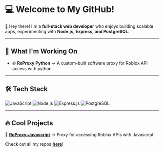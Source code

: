 # 💻 Welcome to My GitHub!  

👋 Hey there! I'm a **full-stack web developer** who enjoys building scalable apps, experimenting with **Node.js, Express, and PostgreSQL**.

---

## 🚀 **What I'm Working On**
- 🌐 **RoProxy Python** → A custom-built software proxy for Roblox API access with python.  

---

## 🛠 **Tech Stack**
![JavaScript](https://img.shields.io/badge/-JavaScript-F7DF1E?style=flat-square&logo=javascript&logoColor=black)
![Node.js](https://img.shields.io/badge/-Node.js-339933?style=flat-square&logo=node.js&logoColor=white)
![Express.js](https://img.shields.io/badge/-Express.js-000000?style=flat-square&logo=express&logoColor=white)
![PostgreSQL](https://img.shields.io/badge/-PostgreSQL-336791?style=flat-square&logo=postgresql&logoColor=white)

---

## 🔥 **Cool Projects**

📌 **[RoProxy-Javascript](https://github.com/insanerest/RoProxy-API-Javascript)** → Proxy for accessing Roblox APIs with Javascript.  

Check out all my repos [**here**](https://github.com/insanerest?tab=repositories)!  
